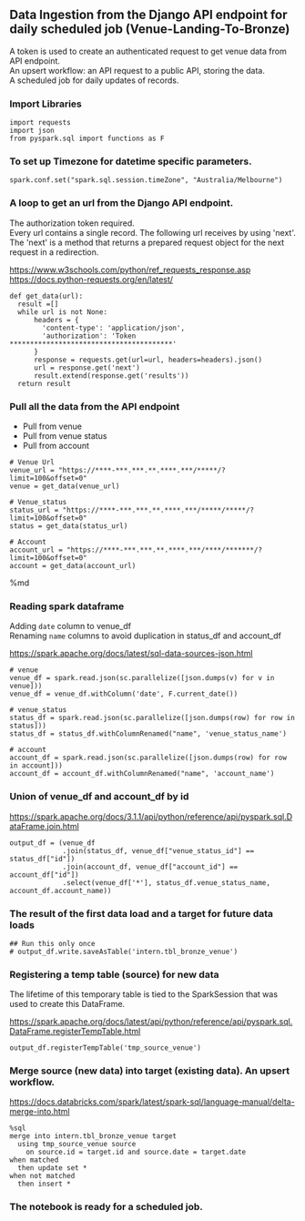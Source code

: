 ## Data Ingestion from the Django API endpoint for daily scheduled job (Venue-Landing-To-Bronze)

A token is used to create an authenticated request to get venue data from API endpoint. <br/>
An upsert workflow: an API request to a public API, storing the data. <br/>
A scheduled job for daily updates of records.



### Import Libraries

```
import requests
import json
from pyspark.sql import functions as F
```

### To set up Timezone for datetime specific parameters.

```
spark.conf.set("spark.sql.session.timeZone", "Australia/Melbourne")
```

### A loop to get an url from the Django API endpoint.

The authorization token required. <br/> Every url contains a single record. The following url receives by using 'next'. <br/> The 'next' is a method that returns a prepared request object for the next request in a redirection.

https://www.w3schools.com/python/ref_requests_response.asp <br/>
https://docs.python-requests.org/en/latest/
```
def get_data(url):
  result =[]
  while url is not None:
      headers = {
        'content-type': 'application/json',
        'authorization': 'Token ****************************************'
      }     
      response = requests.get(url=url, headers=headers).json()
      url = response.get('next')
      result.extend(response.get('results'))
  return result
```

### Pull all the data from the API endpoint
* Pull from venue
* Pull from venue status
* Pull from account
```
# Venue Url
venue_url = "https://****-***.***.**.****.***/*****/?limit=100&offset=0"
venue = get_data(venue_url)

# Venue_status
status_url = "https://****-***.***.**.****.***/*****/*****/?limit=100&offset=0"
status = get_data(status_url)

# Account
account_url = "https://****-***.***.**.****.***/****/*******/?limit=100&offset=0"
account = get_data(account_url)
```


%md
### Reading spark dataframe
Adding `date` column to venue_df <br />
Renaming `name` columns to avoid duplication in status_df and account_df

https://spark.apache.org/docs/latest/sql-data-sources-json.html
```
# venue
venue_df = spark.read.json(sc.parallelize([json.dumps(v) for v in venue]))
venue_df = venue_df.withColumn('date', F.current_date())

# venue_status
status_df = spark.read.json(sc.parallelize([json.dumps(row) for row in status]))
status_df = status_df.withColumnRenamed("name", 'venue_status_name') 

# account
account_df = spark.read.json(sc.parallelize([json.dumps(row) for row in account]))
account_df = account_df.withColumnRenamed("name", 'account_name') 
```

### Union of venue_df and account_df by id

https://spark.apache.org/docs/3.1.1/api/python/reference/api/pyspark.sql.DataFrame.join.html

```
output_df = (venue_df
             .join(status_df, venue_df["venue_status_id"] == status_df["id"])
             .join(account_df, venue_df["account_id"] == account_df["id"]) 
             .select(venue_df['*'], status_df.venue_status_name, account_df.account_name))           
```
### The result of the first data load and a target for future data loads

```
## Run this only once
# output_df.write.saveAsTable('intern.tbl_bronze_venue')
```

### Registering a temp table (source) for new data

The lifetime of this temporary table is tied to the SparkSession that was used to create this DataFrame.

https://spark.apache.org/docs/latest/api/python/reference/api/pyspark.sql.DataFrame.registerTempTable.html

```
output_df.registerTempTable('tmp_source_venue')
```
 
### Merge source (new data) into target (existing data). An upsert workflow.
https://docs.databricks.com/spark/latest/spark-sql/language-manual/delta-merge-into.html
```
%sql
merge into intern.tbl_bronze_venue target
  using tmp_source_venue source
    on source.id = target.id and source.date = target.date
when matched
  then update set *
when not matched
  then insert *  
```

### The notebook is ready for a scheduled job.
